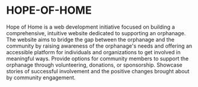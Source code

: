 # HOPE-OF-HOME
Hope of Home is a web development initiative focused on building a 
comprehensive, intuitive website dedicated to supporting an orphanage. The 
website aims to bridge the gap between the orphanage and the community by 
raising awareness of the orphanage's needs and offering an accessible platform 
for individuals and organizations to get involved in meaningful ways. 
Provide options for community members to support the orphanage through 
volunteering, donations, or sponsorship. Showcase stories of successful 
involvement and the positive changes brought about by community 
engagement.


